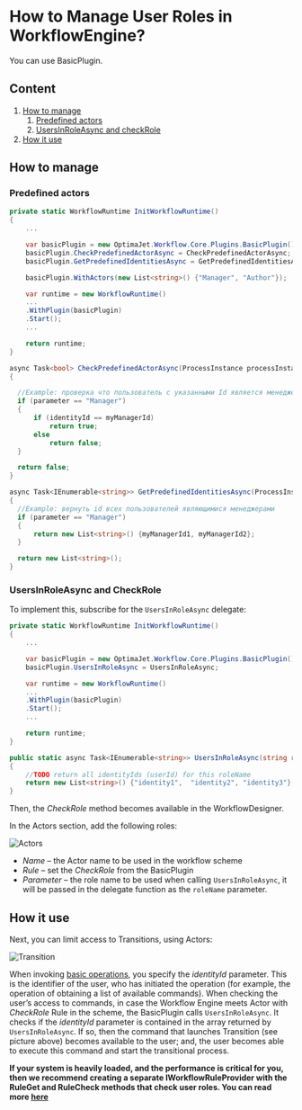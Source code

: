 # How to Manage User Roles in WorkflowEngine?

You can use BasicPlugin.

## Сontent
1. [How to manage](#How-to-manage)
    1. [Predefined actors](#Predefined-actors)
    2. [UsersInRoleAsync and checkRole](#UsersInRoleAsync-and-checkRole)
2. [How it use](#How-it-use)

## How to manage

### Predefined actors

```csharp
private static WorkflowRuntime InitWorkflowRuntime()
{
    ...

    var basicPlugin = new OptimaJet.Workflow.Core.Plugins.BasicPlugin();
    basicPlugin.CheckPredefinedActorAsync = CheckPredefinedActorAsync;
    basicPlugin.GetPredefinedIdentitiesAsync = GetPredefinedIdentitiesAsync;

    basicPlugin.WithActors(new List<string>() {"Manager", "Author"});

    var runtime = new WorkflowRuntime()
    ...
    .WithPlugin(basicPlugin)
    .Start();
    ...

    return runtime;
}

async Task<bool> CheckPredefinedActorAsync(ProcessInstance processInstance, WorkflowRuntime runtime, string parameter, string identityId)
{

  //Example: проверка что пользователь с указанными Id является менеджером
  if (parameter == "Manager")
  {
      if (identityId == myManagerId)
          return true;
      else
          return false;
  }

  return false;
}

async Task<IEnumerable<string>> GetPredefinedIdentitiesAsync(ProcessInstance processInstance, WorkflowRuntime runtime, string parameter)
{
  //Example: вернуть id всех пользователей являющимися менеджерами
  if (parameter == "Manager")
  {
      return new List<string>() {myManagerId1, myManagerId2};
  }

  return new List<string>();
}
```

### UsersInRoleAsync and CheckRole

 To implement this, subscribe for the `UsersInRoleAsync` delegate:
```csharp
private static WorkflowRuntime InitWorkflowRuntime()
{
    ...

    var basicPlugin = new OptimaJet.Workflow.Core.Plugins.BasicPlugin();
    basicPlugin.UsersInRoleAsync = UsersInRoleAsync;

    var runtime = new WorkflowRuntime()
    ...
    .WithPlugin(basicPlugin)
    .Start();
    ...

    return runtime;
}

public static async Task<IEnumerable<string>> UsersInRoleAsync(string roleName, Guid? processId = null)
{
    //TODO return all identityIds (userId) for this roleName
    return new List<string>() {"identity1",  "identity2", "identity3"};
}
```

Then, the *CheckRole* method becomes available in the WorkflowDesigner. 

In the Actors section, add the following roles:

![Actors](/documentation/assets/images/faq/roles-actors.png)

- *Name* – the Actor name to be used in the workflow scheme
- *Rule* – set the *CheckRole* from the BasicPlugin
- *Parameter* – the role name to be used when calling `UsersInRoleAsync`, it will be passed in the delegate function as the `roleName` parameter.


## How it use

Next, you can limit access to Transitions, using Actors:

![Transition](/documentation/assets/images/faq/roles-transition.png)

When invoking [basic operations](/documentation/main-terms/basic-operations/), you specify the *identityId* parameter. This is the identifier of the user, who has initiated the operation (for example, the operation of obtaining a list of available commands). When checking the user’s access to commands, in case the Workflow Engine meets Actor with *CheckRole* Rule in the scheme, the BasicPlugin calls `UsersInRoleAsync`. It checks if the *identityId* parameter is contained in the array returned by `UsersInRoleAsync`. If so, then the command that launches Transition (see picture above) becomes available to the user; and, the user becomes able to execute this command and start the transitional process.


**If your system is heavily loaded, and the performance is critical for you, then we recommend creating a separate IWorkflowRuleProvider with the RuleGet and RuleCheck methods that check user roles. You can read more [here](/documentation/scheme/rules/)**